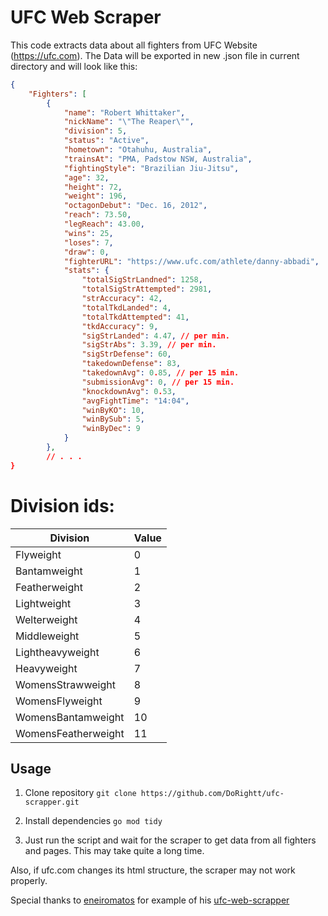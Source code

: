 # UFC Web Scraper

This code extracts data about all fighters from UFC Website (https://ufc.com). The Data will be exported in new .json file in current directory and will look like this:

```JSON
{
    "Fighters": [
        {
            "name": "Robert Whittaker",
            "nickName": "\"The Reaper\"",
            "division": 5,
            "status": "Active",
            "hometown": "Otahuhu, Australia",
            "trainsAt": "PMA, Padstow NSW, Australia",
            "fightingStyle": "Brazilian Jiu-Jitsu",
            "age": 32,
            "height": 72,
            "weight": 196,
            "octagonDebut": "Dec. 16, 2012",
            "reach": 73.50,
            "legReach": 43.00,
            "wins": 25,
            "loses": 7,
            "draw": 0,
            "fighterURL": "https://www.ufc.com/athlete/danny-abbadi",
            "stats": {
                "totalSigStrLandned": 1258,
                "totalSigStrAttempted": 2981,
                "strAccuracy": 42,
                "totalTkdLanded": 4,
                "totalTkdAttempted": 41,
                "tkdAccuracy": 9,
                "sigStrLanded": 4.47, // per min.
                "sigStrAbs": 3.39, // per min.
                "sigStrDefense": 60,
                "takedownDefense": 83,
                "takedownAvg": 0.85, // per 15 min.
                "submissionAvg": 0, // per 15 min.
                "knockdownAvg": 0.53,
                "avgFightTime": "14:04",
                "winByKO": 10,
                "winBySub": 5,
                "winByDec": 9
            }
        },
        // . . .
}
```

# Division ids:

|       Division       | Value |
|----------------------|-------|
| Flyweight            |   0   |
| Bantamweight         |   1   |
| Featherweight        |   2   |
| Lightweight          |   3   |
| Welterweight         |   4   |
| Middleweight         |   5   |
| Lightheavyweight     |   6   |
| Heavyweight          |   7   |
| WomensStrawweight    |   8   |
| WomensFlyweight      |   9   |
| WomensBantamweight   |  10   |
| WomensFeatherweight  |  11   |

 ## Usage

1. Clone repository 
`git clone https://github.com/DoRightt/ufc-scrapper.git`

2. Install dependencies
`go mod tidy`

3. Just run the script and wait for the scraper to get data from all fighters and pages. This may take quite a long time. 

Also, if ufc.com changes its html structure, the scraper may not work properly.

Special thanks to [eneiromatos](https://github.com/eneiromatos) for example of his [ufc-web-scrapper](https://github.com/eneiromatos/UFC-Fighters-Scraper)